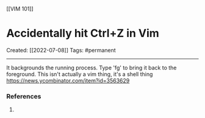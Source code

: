 [[VIM 101]]

# Accidentally hit Ctrl+Z in Vim
Created:  [[2022-07-08]]
Tags: #permanent  

---
It backgrounds the running process. Type 'fg' to bring it back to the foreground. This isn't actually a vim thing, it's a shell thing
https://news.ycombinator.com/item?id=3563629












### References
1. 